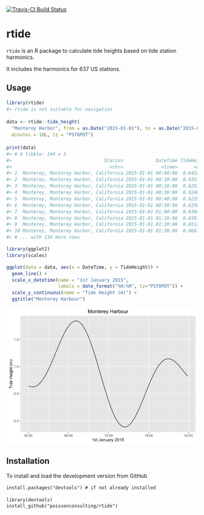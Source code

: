 
<!-- README.md is generated from README.Rmd. Please edit that file -->
[![Travis-CI Build Status](https://travis-ci.org/poissonconsulting/rtide.svg?branch=master)](https://travis-ci.org/poissonconsulting/rtide)

rtide
=====

`rtide` is an R package to calculate tide heights based on tide station harmonics.

It includes the harmonics for 637 US stations.

Usage
-----

``` r
library(rtide)
#> rtide is not suitable for navigation

data <- rtide::tide_height(
  "Monterey Harbor", from = as.Date("2015-01-01"), to = as.Date("2015-01-01"), 
  minutes = 10L, tz = "PST8PDT")

print(data)
#> # A tibble: 144 x 3
#>                                  Station            DateTime TideHeight
#>                                    <chr>              <time>      <dbl>
#> 1  Monterey, Monterey Harbor, California 2015-01-01 00:00:00  0.6452338
#> 2  Monterey, Monterey Harbor, California 2015-01-01 00:10:00  0.6353040
#> 3  Monterey, Monterey Harbor, California 2015-01-01 00:20:00  0.6281772
#> 4  Monterey, Monterey Harbor, California 2015-01-01 00:30:00  0.6240083
#> 5  Monterey, Monterey Harbor, California 2015-01-01 00:40:00  0.6229294
#> 6  Monterey, Monterey Harbor, California 2015-01-01 00:50:00  0.6250485
#> 7  Monterey, Monterey Harbor, California 2015-01-01 01:00:00  0.6304487
#> 8  Monterey, Monterey Harbor, California 2015-01-01 01:10:00  0.6391874
#> 9  Monterey, Monterey Harbor, California 2015-01-01 01:20:00  0.6512954
#> 10 Monterey, Monterey Harbor, California 2015-01-01 01:30:00  0.6667771
#> # ... with 134 more rows
```

``` r
library(ggplot2)
library(scales)
```

``` r
ggplot(data = data, aes(x = DateTime, y = TideHeight)) + 
  geom_line() + 
  scale_x_datetime(name = "1st January 2015", 
                   labels = date_format("%H:%M", tz="PST8PDT")) +
  scale_y_continuous(name = "Tide Height (m)") +
  ggtitle("Monterey Harbour")
```

![](README-unnamed-chunk-4-1.png)

Installation
------------

To install and load the development version from GitHub

    install.packages("devtools") # if not already installed

    library(devtools)
    install_github("poissonconsulting/rtide")
